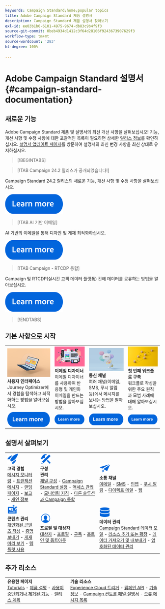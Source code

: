 ```yaml
---
keywords: Campaign Standard;home;popular topics
title: Adobe Campaign Standard 제품 설명서
description: Campaign Standard 제품 설명서 찾아보기
exl-id: ee03b1b6-6101-4975-9674-db83c9b4f9f3
source-git-commit: 0beb4934d1412c3f64d28106f9243673907629f3
workflow-type: tm+mt
source-wordcount: '283'
ht-degree: 100%

---
```


# Adobe Campaign Standard 설명서 {#campaign-standard-documentation}

## 새로운 기능

Adobe Campaign Standard 제품 및 설명서의 최신 개선 사항을 살펴보십시오! 기능, 개선 사항 및 수정 사항에 대한 포괄적인 목록이 필요하면 상세한 [릴리스 정보](rn/using/release-notes.md)를 확인하십시오. [설명서 업데이트 페이지](rn/using/documentation-updates.md)를 방문하여 설명서의 최신 변경 사항을 최신 상태로 유지하십시오.

>[!BEGINTABS]

>[!TAB Campaign 24.2 릴리스가 공개되었습니다!]

Campaign Standard 24.2 릴리스의 새로운 기능, 개선 사항 및 수정 사항을 살펴보십시오.

[![이미지](assets/do-not-localize/learn-more-button.svg)](rn/using/release-notes.md)

>[!TAB AI 기반 이메일]

AI 기반의 이메일을 통해 디자인 및 게재 최적화하십시오.

[![이미지](assets/do-not-localize/learn-more-button.svg)](sending/using/predictive.md)

>[!TAB Campaign - RTCDP 통합]

Campaign 및 RTCDP(실시간 고객 데이터 플랫폼) 간에 데이터를 공유하는 방법을 알아보십시오.

[![이미지](assets/do-not-localize/learn-more-button.svg)](integrating/using/get-started-sources-destinations.md)

>[!ENDTABS]

## 기본 사항으로 시작

<table style="table-layout:fixed">
  <tr style="border: 0;">
    <td>
    <a href="start/using/about-the-interface.md"><img src="assets/do-not-localize/start-interface.jpeg"></a>
    <div><strong>사용자 인터페이스</strong><br/>Journey Optimizer에서 경험을 탐색하고 최적화하는 방법을 알아보십시오.</div>
    </td>
    <td>
    <a href="designing/using/designing-content-in-adobe-campaign.md"><img src="assets/do-not-localize/start-designer.png"></a>
    <div><strong>이메일 디자이너</strong><br/>이메일 디자이너를 사용하여 반응형 및 개인화 이메일을 만드는 방법을 알아보십시오.</div>
    </td>
    <td>
    <a href="channels/using/get-started-communication-channels.md"><img src="assets/do-not-localize/start-deliveries.jpeg"></a>
    <div><strong>통신 채널</strong><br/>여러 채널(이메일, SMS, 푸시 알림 등)에서 메시지를 보내는 방법을 알아보십시오.
    </td>
    <td>
    <a href="automating/using/building-a-workflow.md"><img src="assets/do-not-localize/start-workflows.jpeg"></a>
    <div><strong>첫 번째 워크플로 구축</strong><br/>워크플로 작성을 위한 주요 원칙과 모범 사례에 대해 알아보십시오.</div>
    </td>
  </tr>
  <tr style="border: 0;">
    <td align="center"><a href="start/using/about-the-interface.md"><img src="assets/do-not-localize/learn-more-button.svg"></a></td>
    <td align="center"><a href="designing/using/designing-content-in-adobe-campaign.md"><img src="assets/do-not-localize/learn-more-button.svg"></a></td>
    <td align="center"><a href="channels/using/get-started-communication-channels.md"><img src="assets/do-not-localize/learn-more-button.svg"></a></td>
    <td align="center"><a href="automating/using/building-a-workflow.md"><img src="assets/do-not-localize/learn-more-button.svg"></a></td>
    </tr>
</table>

## 설명서 살펴보기

<table style="table-layout:auto">
  <tr style="border: 0;">
    <td>
      <img src="assets/do-not-localize/icon-quick-start.svg" width="35px"><br/>
      <strong>고객 경험</strong><br/><a href="sending/using/track-and-monitor.md">메시지 모니터링</a> - <a href="channels/using/getting-started-with-transactional-msg.md">트랜잭션 메시지</a> - <a href="channels/using/getting-started-with-landing-pages.md">랜딩 페이지</a> - <a href="reporting/using/about-dynamic-reports.md">보고</a> - <a href="start/using/privacy-management.md">개인 정보</a>
    </td>
    <td>
      <img src="assets/do-not-localize/icon-configure.svg" width="35px"><br/>
      <strong>구성<br/>관리</strong><br/><a href="administration/using/about-channel-configuration.md">채널 구성</a> - <a href="administration/using/about-campaign-standard-settings.md">Campaign Standard 설정</a>  - <a href="administration/using/about-access-management.md">액세스 관리</a> - <a href="administration/using/monitoring-guidelines.md">모니터링 지침</a> - <a href="integrating/using/get-started-campaign-integrations.md">다른 솔루션과 Campaign 통합</a>
    </td>
    <td>
      <img src="assets/do-not-localize/icon-campaign.svg" width="35px"><br/>
      <strong>소통 채널</strong><br/><a href="channels/using/about-emails.md">이메일</a> - <a href="channels/using/about-sms-messages.md">SMS</a> - <a href="channels/using/about-in-app-messaging.md">인앱</a> - <a href="channels/using/about-push-notifications.md">푸시 알림</a> - <a href="channels/using/about-direct-mail.md">다이렉트 메일</a> - <a href="channels/using/about-direct-mail.md">웹</a>
    </td>
  </tr>
  <tr style="border: 0;">
    <td>
      <img src="assets/do-not-localize/icon-content.svg" width="35px"><br/>
      <strong>콘텐츠 관리</strong><br/><a href="sending/using/design-and-personalize.md">개인화된 콘텐츠 작성</a> - <a href="sending/using/sending-proofs.md">증명 보내기</a> - <a href="sending/using/previewing-messages.md">게재 미리 보기</a> - <a href="sending/using/use-templates.md">템플릿 사용</a>
    </td>
    <td>
      <img src="assets/do-not-localize/icon_profile-audience.svg" width="35px"><br/>
      <strong>프로필 및 대상자</strong><br/><a href="audiences/using/about-audiences.md">대상자</a> - <a href="audiences/using/about-profiles.md">프로필</a> - <a href="audiences/using/about-subscriptions.md">구독</a> - <a href="audiences/using/about-opt-in-and-opt-out-in-campaign.md">옵트인 및 옵트아웃</a>
    </td>
    <td>
      <img src="assets/do-not-localize/icon-data.svg" width="35px"><br/>
      <strong>데이터 관리</strong><br/><a href="developing/using/data-model-concepts.md">Campaign Standard 데이터 모델</a> - <a href="developing/using/key-steps-to-add-a-resource.md">리소스 추가 또는 확장</a> - <a href="automating/using/about-data-import-and-export.md">데이터 가져오기 및 내보내기</a> - <a href="automating/using/managing-encrypted-data.md">암호화된 데이터 관리</a>
    </td>
  </tr>
</table>

## 추가 리소스

<table style="table-layout:fixed"><tr style="border: 0;">
<td><strong>유용한 페이지</strong><br/>
<a href="https://experienceleague.adobe.com/docs/campaign-standard-learn/tutorials/overview.html?lang=ko" target="_blank">Tutorials</a> - <a href="https://helpx.adobe.com/kr/legal/product-descriptions/campaign-standard.html" target="_blank">제품 설명</a> - <a href="rn/using/deprecated-features.md">사용이 중단되거나 제거된 기능</a> - <a href="rn/using/release-planning.md">릴리스 계획</a>
</td>
<td><strong>기술 리소스</strong><br/>
<a href="integrating/using/about-adobe-experience-cloud-triggers.md">Experience Cloud 트리거</a> - <a href="api/using/get-started-apis.md">캠페인 API</a> - <a href="https://helpx.adobe.com/kr/campaign/kb/acs-article-list.html" target="blank">기술 정보</a> - <a href="https://experienceleague.adobe.com/docs/control-panel/using/control-panel-home.html?lang=ko" target="_blank">Campaign 컨트롤 패널 설명서</a> - <a href="https://experienceleague.adobe.com/developer/campaign-errors/error_codes.html?lang=ko">오류 메시지 목록</a>
</td>
</tr></table>